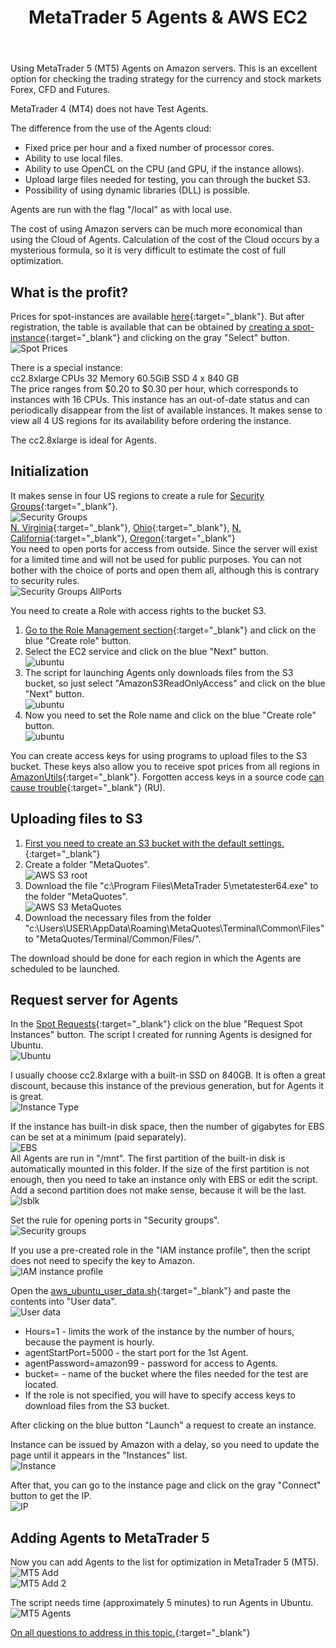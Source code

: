 ﻿---
title: MetaTrader 5 Agents & AWS EC2
description: Using MetaTrader 5 (MT5) Agents on Amazon servers. This is an excellent option for checking the trading strategy for the currency and stock markets Forex, CFD and Futures.
---

Using MetaTrader 5 (MT5) Agents on Amazon servers.
This is an excellent option for checking the trading strategy for the currency and stock markets Forex, CFD and Futures.

MetaTrader 4 (MT4) does not have Test Agents.

The difference from the use of the Agents cloud:
* Fixed price per hour and a fixed number of processor cores.
* Ability to use local files.
* Ability to use OpenCL on the CPU (and GPU, if the instance allows).
* Upload large files needed for testing, you can through the bucket S3.
* Possibility of using dynamic libraries (DLL) is possible.

Agents are run with the flag "/local" as with local use.

The cost of using Amazon servers can be much more economical than using the Cloud of Agents.
Calculation of the cost of the Cloud occurs by a mysterious formula, so it is very difficult to estimate the cost of full optimization.

## What is the profit?
Prices for spot-instances are available [here](https://aws.amazon.com/ec2/spot/pricing/){:target="_blank"}. 
But after registration, the table is available that can be obtained by [creating a spot-instance](https://console.aws.amazon.com/ec2sp/v1/spot/home){:target="_blank"} and clicking on the gray "Select" button.<br/>
![Spot Prices](/images/agent-spot.png)

There is a special instance:<br/>
cc2.8xlarge CPUs 32 Memory	60.5GiB SSD	4 x 840 GB<br/>
The price ranges from $0.20 to $0.30 per hour, which corresponds to instances with 16 CPUs. This instance has an out-of-date status and can periodically disappear from the list of available instances. It makes sense to view all 4 US regions for its availability before ordering the instance.

The cc2.8xlarge is ideal for Agents.

## Initialization
It makes sense in four US regions to create a rule for [Security Groups](https://console.aws.amazon.com/ec2/v2/home?region=us-east-1#SecurityGroups:sort=groupId){:target="_blank"}.<br/>
![Security Groups](/images/agent-security-groups-main.png)<br/>
[N. Virginia](https://console.aws.amazon.com/ec2/v2/home?region=us-east-1#SecurityGroups:sort=groupId){:target="_blank"},
[Ohio](https://console.aws.amazon.com/ec2/v2/home?region=us-east-2#SecurityGroups:sort=groupId){:target="_blank"},
[N. California](https://console.aws.amazon.com/ec2/v2/home?region=us-west-1#SecurityGroups:sort=groupId){:target="_blank"},
[Oregon](https://console.aws.amazon.com/ec2/v2/home?region=us-west-2#SecurityGroups:sort=groupId){:target="_blank"}<br/>
You need to open ports for access from outside. Since the server will exist for a limited time and will not be used for public purposes. You can not bother with the choice of ports and open them all, although this is contrary to security rules.<br/>
![Security Groups AllPorts](/images/agent-security-groups-allports.png)

You need to create a Role with access rights to the bucket S3.
1. [Go to the Role Management section](https://console.aws.amazon.com/iam/home?region=us-east-1#/roles){:target="_blank"} and click on the blue "Create role" button.
2. Select the EC2 service and click on the blue "Next" button.<br/>
![ubuntu](/images/agent-create-role-1.png)
3. The script for launching Agents only downloads files from the S3 bucket, so just select "AmazonS3ReadOnlyAccess" and click on the blue "Next" button.<br/>
![ubuntu](/images/agent-create-role-2.png)
4. Now you need to set the Role name and click on the blue "Create role" button.<br/>
![ubuntu](/images/agent-create-role-3.png)

You can create access keys for using programs to upload files to the S3 bucket. These keys also allow you to receive spot prices from all regions in  [AmazonUtils](https://github.com/Roffild/RoffildLibrary/blob/master/Experts/Roffild/AmazonUtils){:target="_blank"}. Forgotten access keys in a source code [can cause trouble](https://habr.com/post/357764/){:target="_blank"} (RU).

## Uploading files to S3
1. [First you need to create an S3 bucket with the default settings.](https://s3.console.aws.amazon.com/s3/home){:target="_blank"}
2. Create a folder "MetaQuotes".<br/>
![AWS S3 root](/images/agent-s3-root.png)
3. Download the file "c:\Program Files\MetaTrader 5\metatester64.exe" to the folder "MetaQuotes".<br/>
![AWS S3 MetaQuotes](/images/agent-s3-metaquotes.png)
4. Download the necessary files from the folder "c:\Users\USER\AppData\Roaming\MetaQuotes\Terminal\Common\Files\" to "MetaQuotes/Terminal/Common/Files/".

The download should be done for each region in which the Agents are scheduled to be launched.

## Request server for Agents
In the [Spot Requests](https://console.aws.amazon.com/ec2sp/v1/spot/home){:target="_blank"} click on the blue "Request Spot Instances" button.
The script I created for running Agents is designed for Ubuntu.<br/>
![Ubuntu](/images/agent-ubuntu.png)

I usually choose cc2.8xlarge with a built-in SSD on 840GB. It is often a great discount, because this instance of the previous generation, but for Agents it is great.<br/>
![Instance Type](/images/agent-instance-type.png)

If the instance has built-in disk space, then the number of gigabytes for EBS can be set at a minimum (paid separately).<br/>
![EBS](/images/agent-ebs.png)<br/>
All Agents are run in "/mnt". The first partition of the built-in disk is automatically mounted in this folder. If the size of the first partition is not enough, then you need to take an instance only with EBS or edit the script. Add a second partition does not make sense, because it will be the last.<br/>
![lsblk](/images/agent-lsblk.png)

Set the rule for opening ports in "Security groups".<br/>
![Security groups](/images/agent-security-groups.png)

If you use a pre-created role in the "IAM instance profile", then the script does not need to specify the key to Amazon.<br/>
![IAM instance profile](/images/agent-iam.png)

Open the [aws_ubuntu_user_data.sh](https://github.com/Roffild/RoffildLibrary/blob/master/Include/Roffild/RoffildJava/AmazonUtils/src/main/resources/aws_ubuntu_user_data.sh){:target="_blank"} and paste the contents into "User data".<br/>
![User data](/images/agent-userdata.png)
* Hours=1 - limits the work of the instance by the number of hours, because the payment is hourly.
* agentStartPort=5000 - the start port for the 1st Agent.
* agentPassword=amazon99 - password for access to Agents.
* bucket= - name of the bucket where the files needed for the test are located.
* If the role is not specified, you will have to specify access keys to download files from the S3 bucket.

After clicking on the blue button "Launch" a request to create an instance.

Instance can be issued by Amazon with a delay, so you need to update the page until it appears in the "Instances" list.<br/>
![Instance](/images/agent-instance.png)

After that, you can go to the instance page and click on the gray "Connect" button to get the IP.<br/>
![IP](/images/agent-ip.png)

## Adding Agents to MetaTrader 5
Now you can add Agents to the list for optimization in MetaTrader 5 (MT5).<br/>
![MT5 Add](/images/agent-add-1.png)<br/>
![MT5 Add 2](/images/agent-add-2.png)

The script needs time (approximately 5 minutes) to run Agents in Ubuntu.<br/>
![MT5 Agents](/images/agent-agents.png)

[On all questions to address in this topic.](https://www.mql5.com/en/forum/247134){:target="_blank"}
